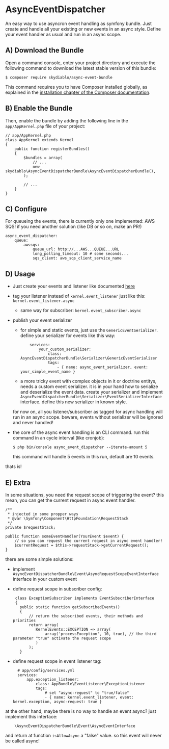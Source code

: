 # AsyncEventDispatcher

An easy way to use asyncron event handling as symfony bundle. Just create and handle all your existing or new events in an async style. Define your event handler as usual and run in an async scope.

A) Download the Bundle
----------------------

Open a command console, enter your project directory and execute the
following command to download the latest stable version of this bundle:

    $ composer require skydiablo/async-event-bundle

This command requires you to have Composer installed globally, as explained
in the [installation chapter of the Composer documentation](https://getcomposer.org/).

B) Enable the Bundle
--------------------

Then, enable the bundle by adding the following line in the ``app/AppKernel.php``
file of your project:

    // app/AppKernel.php
    class AppKernel extends Kernel
    {
        public function registerBundles()
        {
            $bundles = array(
                // ...
                new skydiablo\AsyncEventDispatcherBundle\AsyncEventDispatcherBundle(),
            );

            // ...
        }
    }

C) Configure
----------------------
For queueing the events, there is currently only one implemented: AWS SQS! if you need another solution (like DB or so on, make an PR!)

    async_event_dispatcher:
        queue:
            awssqs:
                queue_url: http://...AWS...QUEUE...URL
                long_polling_timeout: 10 # some seconds...
                sqs_client: aws_sqs_client_service_name

D) Usage
----------------------

* Just create your events and listener like documented [here](http://symfony.com/doc/current/event_dispatcher.html)
* tag your listener instead of `kernel.event_listener` just like this: `kernel.event_listener.async`
  * same way for subscriber: `kernel.event_subscriber.async`
* publish your event serializer
  * for simple and static events, just use the `GenericEventSerializer`. define your serializer for events like this way:
    
            services:
                your_custom_serializer:
                    class: AsyncEventDispatcherBundle\Serializer\GenericEventSerializer
                    tags:
                        - { name: async_event_serializer, event: your_simple_event_name }

  * a more tricky event with complex objects in it or doctrine entitys, needs a custom event serializer. it is in your hand how to serialize and deserialize the event data. create your serializer and implement `AsyncEventDispatcherBundle\Serializer\EventSerializerInterface` interface. define this new serializer in known style. 
              
  for now on, all you listener/subscriber as tagged for async handling will run in an async scope. beware, events without serializer will be ignored and never handled!   
 * the core of the async event handling is an CLI command. run this command in an cycle interval (like cronjob):

       $ php bin/console async_event_dispatcher --iterate-amount 5
   this command will handle 5 events in this run, default are 10 events.
   
thats is!  

E) Extra
----------------------
In some situations, you need the request scope of triggering the event? this mean, you can get the current request in async event handler.

    /**
     * injected in some propper ways
     * @var \Symfony\Component\HttpFoundation\RequestStack
     */
    private $requestStack;

    public function someEventHandler(YourEvent $event) {
        // so you can request the current request in async event handler!
        $currentRequest = $this->requestStack->getCurrentRequest();
    }
    
     
there are some simple solutions:

 * implement `AsyncEventDispatcherBundle\Event\AsyncRequestScopeEventInterface` interface in your custom event
 * define request scope in subscriber config:
  
        class ExceptionSubscriber implements EventSubscriberInterface
        {
          public static function getSubscribedEvents()
          {
              // return the subscribed events, their methods and priorities
              return array(
                 KernelEvents::EXCEPTION => array(
                     array('processException', 10, true), // the third parameter "true" activate the request scope
                 )
              );
          }
 * define request scope in event listener tag:
 
         # app/config/services.yml
         services:
             app.exception_listener:
                 class: AppBundle\EventListener\ExceptionListener
                 tags:
                     # set "async-request" to "true/false"
                     - { name: kernel.event_listener, event: kernel.exception, async-request: true }
                     
                     
at the other hand, maybe there is no way to handle an event async? just implement this interface:

        \AsyncEventDispatcherBundle\Event\AsyncEventInterface
        
and return at function `isAllowAsync` a "false" value. so this event will never be called async!
